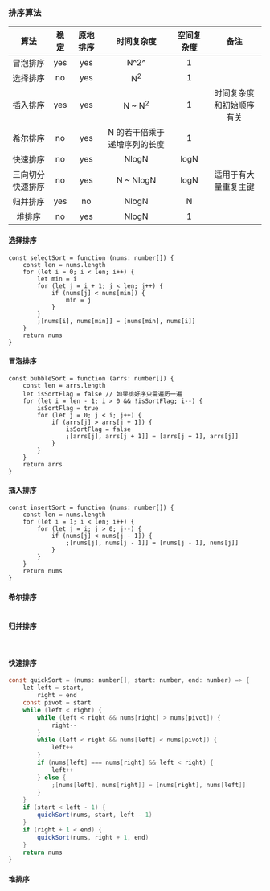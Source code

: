 ### 排序算法

|       算法       | 稳定 | 原地排序 |          时间复杂度          | 空间复杂度 |           备注           |
| :--------------: | :--: | :------: | :--------------------------: | :--------: | :----------------------: |
|     冒泡排序     | yes  |   yes    |             N^2^             |     1      |                          |
|     选择排序     |  no  |   yes    |        N<sup>2</sup>         |     1      |                          |
|     插入排序     | yes  |   yes    |      N \~ N<sup>2</sup>      |     1      | 时间复杂度和初始顺序有关 |
|     希尔排序     |  no  |   yes    | N 的若干倍乘于递增序列的长度 |     1      |                          |
|     快速排序     |  no  |   yes    |            NlogN             |    logN    |                          |
| 三向切分快速排序 |  no  |   yes    |          N \~ NlogN          |    logN    |   适用于有大量重复主键   |
|     归并排序     | yes  |    no    |            NlogN             |     N      |                          |
|      堆排序      |  no  |   yes    |            NlogN             |     1      |                          |

#### 选择排序

```tsx
const selectSort = function (nums: number[]) {
	const len = nums.length
	for (let i = 0; i < len; i++) {
		let min = i
		for (let j = i + 1; j < len; j++) {
			if (nums[j] < nums[min]) {
				min = j
			}
		}
		;[nums[i], nums[min]] = [nums[min], nums[i]]
	}
	return nums
}
```

#### 冒泡排序

```tsx
const bubbleSort = function (arrs: number[]) {
	const len = arrs.length
	let isSortFlag = false // 如果排好序只需遍历一遍
	for (let i = len - 1; i > 0 && !isSortFlag; i--) {
		isSortFlag = true
		for (let j = 0; j < i; j++) {
			if (arrs[j] > arrs[j + 1]) {
				isSortFlag = false
				;[arrs[j], arrs[j + 1]] = [arrs[j + 1], arrs[j]]
			}
		}
	}
	return arrs
}
```

#### 插入排序

```tsx
const insertSort = function (nums: number[]) {
	const len = nums.length
	for (let i = 1; i < len; i++) {
		for (let j = i; j > 0; j--) {
			if (nums[j] < nums[j - 1]) {
				;[nums[j], nums[j - 1]] = [nums[j - 1], nums[j]]
			}
		}
	}
	return nums
}
```

#### 希尔排序

```java

```

#### 归并排序

```java
 
```

#### 快速排序

```java
const quickSort = (nums: number[], start: number, end: number) => {
	let left = start,
		right = end
	const pivot = start
	while (left < right) {
		while (left < right && nums[right] > nums[pivot]) {
			right--
		}
		while (left < right && nums[left] < nums[pivot]) {
			left++
		}
		if (nums[left] === nums[right] && left < right) {
			left++
		} else {
			;[nums[left], nums[right]] = [nums[right], nums[left]]
		}
	}
	if (start < left - 1) {
		quickSort(nums, start, left - 1)
	}
	if (right + 1 < end) {
		quickSort(nums, right + 1, end)
	}
	return nums
}
```

#### 堆排序

```java

```

